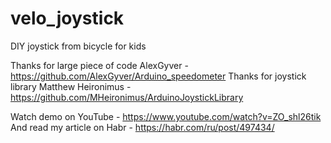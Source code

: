 # velo_joystick
DIY joystick from bicycle for kids

Thanks for large piece of code AlexGyver - https://github.com/AlexGyver/Arduino_speedometer
Thanks for joystick library Matthew Heironimus - https://github.com/MHeironimus/ArduinoJoystickLibrary

Watch demo on YouTube - https://www.youtube.com/watch?v=ZO_shl26tik
And read my article on Habr - https://habr.com/ru/post/497434/
